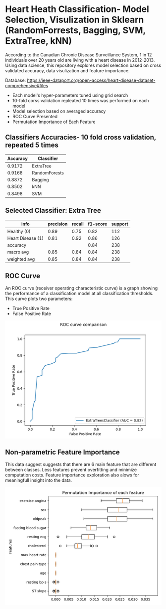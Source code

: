 # Heart Heath Classification- Model Selection, Visulization in Sklearn (RandomForrests, Bagging, SVM, ExtraTree, kNN)

According to the Canadian Chronic Disease Surveillance System, 1 in 12 individuals over 20 years old are living with a heart disease in 2012-2013. Using data science, this repository explores model selection based on cross validated accuracy, data visulization and feature importance.

Database: https://ieee-dataport.org/open-access/heart-disease-dataset-comprehensive#files

- Each model's hyper-parameters tuned using grid search
- 10-fold corss validation repleated 10 times was performed on each model 
- Model selection based on averaged accuracy
- ROC Curve Presented
- Permutation Importance of Each Feature

## Classifiers Accuracies- 10 fold cross validation, repeated 5 times

Accuracy | Classifier
------------ | -------------
0.9172 | ExtraTree
0.9168 | RandomForests
0.8872 | Bagging
0.8502 | kNN
0.8498 | SVM


## Selected Classifier: Extra Tree 
info | precision   | recall | f1-score  | support
------- | ----------- |-------------- | ---------- | ----------
Healthy (0)   |    0.89  |    0.75   |   0.82   |    112
Heart Disease (1)   |    0.81   |   0.92    |  0.86   |    126
accuracy   |           |            | 0.84    |   238
macro avg    |   0.85    |  0.84   |   0.84    |   238
weighted avg    |   0.85    |  0.84   |   0.84   |    238


## ROC Curve
An ROC curve (receiver operating characteristic curve) is a graph showing the performance of a classification model at all classification thresholds. 
This curve plots two parameters:
- True Positive Rate
- False Positive Rate

![Alt Text](https://github.com/Hornerca/Heart-Health-Classification/blob/main/ROC.png)

## Non-parametric Feature Importance
This data suggest suggests that there are 6 main feature that are different between classes. Less features prevent overfitting and minimize computation costs. Feature importance exploration also alows for meaningfull insight into the data. 

![Alt Text](https://github.com/Hornerca/Heart-Health-Classification/blob/main/Permutation%20Feature%20Importance.png)
